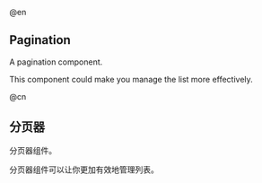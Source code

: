 @en
## Pagination

A pagination component.

This component could make you manage the list more effectively.

@cn
## 分页器

分页器组件。

分页器组件可以让你更加有效地管理列表。
